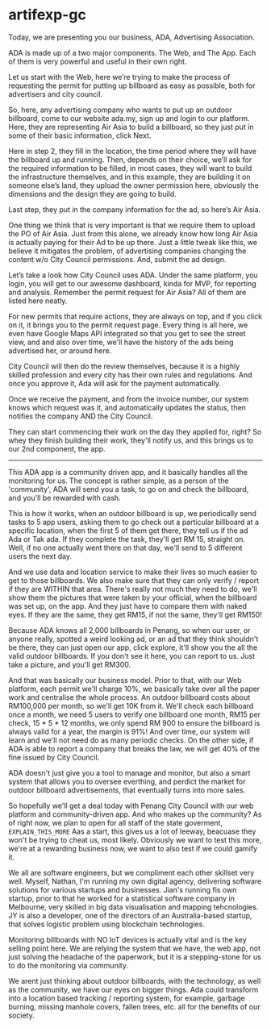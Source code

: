 # artifexp-gc

Today, we are presenting you our business, ADA, Advertising Association.

ADA is made up of a two major components. The Web, and The App. Each of them is very powerful and useful in their own right.

Let us start with the Web, here we’re trying to make the process of requesting the permit for putting up billboard as easy as possible, both for advertisers and city council.

So, here, any advertising company who wants to put up an outdoor billboard, come to our website ada.my, sign up and login to our platform. Here, they are representing Air Asia to build a billboard, so they just put in some of their basic information, click Next. 

Here in step 2, they fill in the location, the time period where they will have the billboard up and running.
Then, depends on their choice, we’ll ask for the required information to be filled, in most cases, they will want to build the infrastructure themselves, and in this example, they are building it on someone else’s land, they upload the owner permission here, obviously the dimensions and the design they are going to build.

Last step, they put in the company information for the ad, so here’s Air Asia. 

One thing we think that is very important is that we require them to upload the PO of Air Asia. 
Just from this alone, we already know how long Air Asia is actually paying for their Ad to be up there. Just a little tweak like this, we believe it mitigates the problem, of advertising companies changing the content w/o City Council permissions.
And, submit the ad design.

Let’s take a look how City Council uses ADA. Under the same platform, you login, you will get to our awesome dashboard, kinda for MVP, for reporting and analysis.
Remember the permit request for Air Asia? All of them are listed here neatly.

For new permits that require actions, they are always on top, and if you click on it, it brings you to the permit request page. 
Every thing is all here, we even have Google Maps API integrated so that you get to see the street view, and and also over time, we'll have the history of the ads being advertised her, or around here.

City Council will then do the review themselves, because it is a highly skilled profession and every city has their own rules and regulations. And once you approve it, Ada will ask for the payment automatically. 

Once we receive the payment, and from the invoice number, our system knows which request was it, and automatically updates the status, then notifies the company AND the City Council.

They can start commencing their work on the day they applied for, right?
So whey they finish building their work, they'll notify us, and this brings us to our 2nd component, the app.


---

This ADA app is a community driven app, and it basically handles all the monitoring for us. The concept is rather simple, as a person of the 'community', ADA will send you a task, to go on and check the billboard, and you'll be rewarded with cash.

This is how it works, when an outdoor billboard is up, we periodically send tasks to 5 app users, asking them to go check out a particular billboard at a specific location, when the first 5 of them get there, they tell us if the ad Ada or Tak ada. If they complete the task, they'll get RM 15, straight on. 
Well, if no one actually went there on that day, we'll send to 5 different users the next day.

And we use data and location service to make their lives so much easier to get to those billboards. We also make sure that they can only verify / report if they are WITHIN that area.
There's really not much they need to do, we'll show them the pictures that were taken by your official, when the billboard was set up, on the app. And they just have to compare them with naked eyes. If they are the same, they get RM15, if not the same, they'll get RM150!

Because ADA knows all 2,000 billboards in Penang, so when our user, or anyone really, spotted a weird looking ad, or an ad that they think shouldn't be there, they can just open our app, click explore, it'll show you the all the valid outdoor billboards. If you don't see it here, you can report to us. Just take a picture, and you'll get RM300.

And that was basically our business model.
Prior to that, with our Web platform, each permit we'll charge 10%, we basically take over all the paper work and centralise the whole process.
An outdoor billboard costs about RM100,000 per month, so we'll get 10K from it. 
We'll check each billboard once a month, we need 5 users to verify one billboard one month, RM15 per check, 15 * 5 * 12 months, we only spend RM 900 to ensure the billboard is always valid for a year, the margin is 91%! And over time, our system will learn and we'll not need do as many periodic checks.
On the other side, if ADA is able to report a company that breaks the law, we will get 40% of the fine issued by City Council.

ADA doesn't just give you a tool to manage and monitor, but also a smart system that allows you to oversee everthing, and perdict the market for outdoor billboard advertisements, that eventually turns into more sales.

So hopefully we'll get a deal today with Penang City Council with our web platform and community-driven app.
And who makes up the community? As of right now, we plan to open for all staff of the state goverment, `EXPLAIN_THIS_MORE` 
Aas a start, this gives us a lot of leeway, beacuase they won't be trying to cheat us, most likely. 
Obviously we want to test this more, we're at a rewarding business now, we want to also test if we could gamify it.

We all are software engineers, but we compliment each other skillset very well. Myself, Nathan, I'm running my own digital agency, delivering software solutions for various startups and businesses. Jian's running fis own startup, prior to that he worked for a statistical software company in Melbourne, very skilled in big data visualisation and mapping tehcnologies. JY is also a developer, one of the directors of an Australia-based startup, that solves logistic problem using blockchain technologies.

Monitoring billboards with NO IoT devices is actually vital and is the key selling point here. We are relying the system that we have, the web app, not just solving the headache of the paperwork, but it is a stepping-stone for us to do the monitoring via community.

We arent just thinking about outdoor billboards, with the technology, as well as the community, we have our eyes on bigger things.
Ada could transform into a location based tracking / reporting system, for example, garbage burning, missing manhole covers, fallen trees, etc. all for the benefits of our society.






